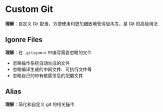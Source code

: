# Custom Git

**理解**：自定义 Git 配置，方便使用和更加细致地管理版本库，是 Git 的高级用法

## Igonre Files

**理解**：在 `.gitignore` 中编写需要忽略的文件

- 忽略操作系统自动生成的文件
- 忽略编译生成的中间文件、可执行文件等
- 忽略自己的带有敏感信息的配置文件

## Alias

**理解**：简化和自定义 git 的相关操作